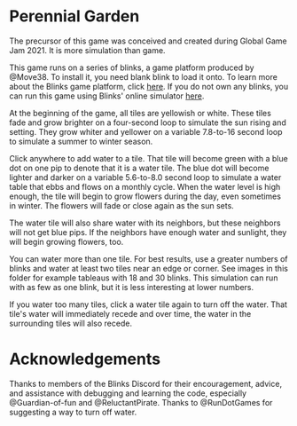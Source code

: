 # Perennial Garden

The precursor of this game was conceived and created during Global Game Jam 2021. It is more simulation than game. 

This game runs on a series of blinks, a game platform produced by @Move38. To install it, you need blank blink to load it onto. To learn more about the Blinks game platform, click [here](https://move38.com/). If you do not own any blinks, you can run this game using Blinks' online simulator [here](https://move38.github.io/Blinks-Simulator/).

At the beginning of the game, all tiles are yellowish or white. These tiles fade and grow brighter on a four-second loop to simulate the sun rising and setting. They grow whiter and yellower on a variable 7.8-to-16 second loop to simulate a summer to winter season. 

Click anywhere to add water to a tile. That tile will become green with a blue dot on one pip to denote that it is a water tile. The blue dot will become lighter and darker on a variable 5.6-to-8.0 second loop to simulate a water table that ebbs and flows on a monthly cycle. When the water level is high enough, the tile will begin to grow flowers during the day, even sometimes in winter. The flowers will fade or close again as the sun sets. 

The water tile will also share water with its neighbors, but these neighbors will not get blue pips. If the neighbors have enough water and sunlight, they will begin growing flowers, too. 

You can water more than one tile. For best results, use a greater numbers of blinks and water at least two tiles near an edge or corner. See images in this folder for example tableaus with 18 and 30 blinks. This simulation can run with as few as one blink, but it is less interesting at lower numbers.

If you water too many tiles, click a water tile again to turn off the water. That tile's water will immediately recede and over time, the water in the surrounding tiles will also recede.

# Acknowledgements

Thanks to members of the Blinks Discord for their encouragement, advice, and assistance with debugging and learning the code, especially @Guardian-of-fun and @ReluctantPirate. Thanks to @RunDotGames for suggesting a way to turn off water.

